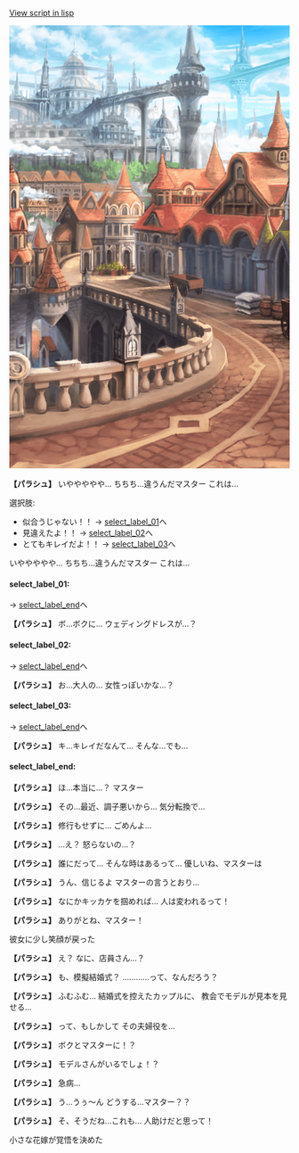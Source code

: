 [View script in lisp](../scripts/20045302.txt)

![town.png](../images/backgrounds/town.png)

**【パラシュ】**
いややややや…
ちちち…違うんだマスター
これは…

選択肢:
- 似合うじゃない！！ → [select_label_01](#select_label_01)へ
- 見違えたよ！！ → [select_label_02](#select_label_02)へ
- とてもキレイだよ！！ → [select_label_03](#select_label_03)へ

いややややや…
ちちち…違うんだマスター
これは…

#### select_label_01:
 → [select_label_end](#select_label_end)へ

**【パラシュ】**
ボ…ボクに…
ウェディングドレスが…？

#### select_label_02:
 → [select_label_end](#select_label_end)へ

**【パラシュ】**
お…大人の…
女性っぽいかな…？

#### select_label_03:
 → [select_label_end](#select_label_end)へ

**【パラシュ】**
キ…キレイだなんて…
そんな…でも…

#### select_label_end:

**【パラシュ】**
ほ…本当に…？
マスター

**【パラシュ】**
その…最近、調子悪いから…
気分転換で…

**【パラシュ】**
修行もせずに…
ごめんよ…

**【パラシュ】**
…え？
怒らないの…？

**【パラシュ】**
誰にだって…
そんな時はあるって…
優しいね、マスターは

**【パラシュ】**
うん、信じるよ
マスターの言うとおり…

**【パラシュ】**
なにかキッカケを掴めれば…
人は変われるって！

**【パラシュ】**
ありがとね、マスター！

彼女に少し笑顔が戻った

**【パラシュ】**
え？
なに、店員さん…？

**【パラシュ】**
も、模擬結婚式？
…………って、なんだろう？

**【パラシュ】**
ふむふむ…
結婚式を控えたカップルに、
教会でモデルが見本を見せる…

**【パラシュ】**
って、もしかして
その夫婦役を…

**【パラシュ】**
ボクとマスターに！？

**【パラシュ】**
モデルさんがいるでしょ！？

**【パラシュ】**
急病…

**【パラシュ】**
う…うぅ～ん
どうする…マスター？？

**【パラシュ】**
そ、そうだね…これも…
人助けだと思って！

小さな花嫁が覚悟を決めた